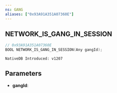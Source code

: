 ```yaml
---
ns: GANG
aliases: ["0x93A91A351A07360E"]
---
```

## NETWORK_IS_GANG_IN_SESSION

```c
// 0x93A91A351A07360E
BOOL NETWORK_IS_GANG_IN_SESSION(Any gangId);
```

```
NativeDB Introduced: v1207
```

## Parameters
* **gangId**:
